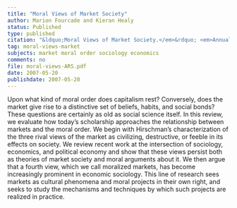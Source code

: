 ```yaml
---
title: "Moral Views of Market Society"
author: Marion Fourcade and Kieran Healy
status: Published
type: published
citation: "&ldquo;Moral Views of Market Society.</em>&rdquo; <em>Annual Review of Sociology</em> 33:285–311."
tag: moral-views-market
subjects: market moral order sociology economics
comments: no
file: moral-views-ARS.pdf
date: 2007-05-20
publishdate: 2007-05-20
---
```

Upon what kind of moral order does capitalism rest? Conversely, does the market give rise to a distinctive set of beliefs, habits, and social bonds? These questions are certainly as old as social science itself. In this review, we evaluate how today’s scholarship approaches the relationship between markets and the moral order. We begin with Hirschman’s characterization of the three rival views of the market as civilizing, destructive, or feeble in its effects on society. We review recent work at the intersection of sociology, economics, and political economy and show that these views persist both as theories of market society and moral arguments about it. We then argue that a fourth view, which we call moralized markets, has become increasingly prominent in economic sociology. This line of research sees markets as cultural phenomena and moral projects in their own right, and seeks to study the mechanisms and techniques by which such projects are realized in practice.
